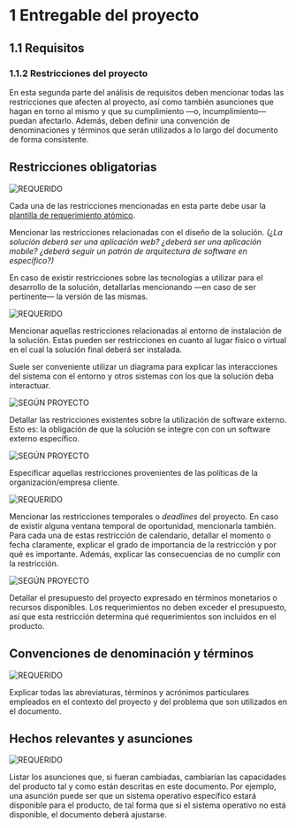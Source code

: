 # 1 Entregable del proyecto

## 1.1 Requisitos

### 1.1.2 Restricciones del proyecto

En esta segunda parte del análisis de requisitos deben mencionar todas las
restricciones que afecten al proyecto, así como también asunciones que hagan en
torno al mismo y que su cumplimiento —o, incumplimiento— puedan afectarlo.
Además, deben definir una convención de denominaciones y términos que serán
utilizados a lo largo del documento de forma consistente.

## Restricciones obligatorias

<!-- SECCIÓN: Restricciones de diseño y tecnologías -->
<!-- TAG: Requerido -->
<img
  alt="REQUERIDO"
  src="https://img.shields.io/badge/REQUERIDO-FF4D4D"
/>

Cada una de las restricciones mencionadas en esta parte debe usar la [plantilla
de requerimiento atómico](../3_Plantillas/3_1_Requerimiento_atomico.md).

Mencionar las restricciones relacionadas con el diseño de la solución. *(¿La
solución deberá ser una aplicación web? ¿deberá ser una aplicación mobile?
¿deberá seguir un patrón de arquitectura de software en específico?)*

En caso de existir restricciones sobre las tecnologías a utilizar para el
desarrollo de la solución, detallarlas mencionando —en caso de ser pertinente—
la versión de las mismas.

<!-- SECCIÓN: Restricciones de entorno de instalación -->
<!-- TAG: Requerido -->
<img
  alt="REQUERIDO"
  src="https://img.shields.io/badge/REQUERIDO-FF4D4D"
/>

Mencionar aquellas restricciones relacionadas al entorno de instalación de la
solución. Estas pueden ser restricciones en cuanto al lugar físico o virtual en
el cual la solución final deberá ser instalada.

Suele ser conveniente utilizar un diagrama para explicar las interacciones del
sistema con el entorno y otros sistemas con los que la solución deba
interactuar.

<!-- SECCIÓN: Restricciones de utilización de software externo -->
<!-- TAG: Según proyecto -->
<img
  alt="SEGÚN PROYECTO"
  src="https://img.shields.io/badge/SEG%C3%9AN%20PROYECTO-FFD700"
/>

Detallar las restricciones existentes sobre la utilización de software externo.
Esto es: la obligación de que la solución se integre con con un software externo
específico.

<!-- SECCIÓN: Restricciones organizacionales -->
<!-- TAG: Según proyecto -->
<img
  alt="SEGÚN PROYECTO"
  src="https://img.shields.io/badge/SEG%C3%9AN%20PROYECTO-FFD700"
/>

Especificar aquellas restricciones provenientes de las políticas de la
organización/empresa cliente.

<!-- SECCIÓN: Restricciones de calendario -->
<!-- TAG: Requerido -->
<img
  alt="REQUERIDO"
  src="https://img.shields.io/badge/REQUERIDO-FF4D4D"
/>

Mencionar las restricciones temporales o *deadlines* del proyecto. En caso de
existir alguna ventana temporal de oportunidad, mencionarla también. Para cada
una de estas restricción de calendario, detallar el momento o fecha claramente,
explicar el grado de importancia de la restricción y por qué es importante.
Además, explicar las consecuencias de no cumplir con la restricción.

<!-- SECCIÓN: Restricciones de presupuesto -->
<!-- TAG: Según proyecto -->
<img
  alt="SEGÚN PROYECTO"
  src="https://img.shields.io/badge/SEG%C3%9AN%20PROYECTO-FFD700"
/>

Detallar el presupuesto del proyecto expresado en términos monetarios o recursos
disponibles. Los requerimientos no deben exceder el presupuesto, así que esta
restricción determina qué requerimientos son incluidos en el producto.

## Convenciones de denominación y términos

<!-- SECCIÓN: Glosario -->
<!-- TAG: Requerido -->
<img
  alt="REQUERIDO"
  src="https://img.shields.io/badge/REQUERIDO-FF4D4D"
/>

Explicar todas las abreviaturas, términos y acrónimos particulares empleados en
el contexto del proyecto y del problema que son utilizados en el documento.

## Hechos relevantes y asunciones

<!-- SECCIÓN: Asunciones y dependencias -->
<!-- TAG: Requerido -->
<img
  alt="REQUERIDO"
  src="https://img.shields.io/badge/REQUERIDO-FF4D4D"
/>

Listar los asunciones que, si fueran cambiadas, cambiarían las capacidades del
producto tal y como están descritas en este documento. Por ejemplo, una asunción
puede ser que un sistema operativo específico estará disponible para el
producto, de tal forma que si el sistema operativo no está disponible, el
documento deberá ajustarse.
